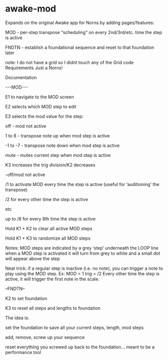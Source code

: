 # awake-mod
Expands on the original Awake app for Norns by adding pages/features:

MOD - per-step transpose “scheduling” on every 2nd/3rd/etc. time the step is active

FNDTN - establish a foundational sequence and reset to that foundation later

note: I do not have a grid so I didnt touch any of the Grid code
Requirements
Just a Norns!

Documentation

---MOD---

E1 to navigate to the MOD screen

E2 selects which MOD step to edit

E3 selects the mod value for the step:

off - mod not active

1 to 8 - transpose note up when mod step is active

-1 to -7 - transpose note down when mod step is active

mute - mutes current step when mod step is active

K3 increases the trig division/K2 decreases

-off/mod not active

/1 to activate MOD every time the step is active (useful for ‘auditioning’ the transpose)

/2 for every other time the step is active

etc

up to /8 for every 8th time the step is active

Hold K1 + K2 to clear all active MOD steps

Hold K1 + K3 to randomize all MOD steps

Notes:
MOD steps are indicated by a grey ‘step’ underneath the LOOP line
when a MOD step is activated it will turn from grey to white and a small dot will appear above the step

Neat trick: if a regular step is inactive (i.e. no note), you can trigger a note to play using the MOD step. Ex: MOD = 1
trig = /2
Every other time the step is active, it will trigger the first note in the scale.

–FNDTN–

K2 to set foundation

K3 to reset all steps and lengths to foundation

The idea is:

set the foundation to save all your current steps, length, mod steps

add, remove, screw up your sequence

reset everything you screwed up back to the foundation… meant to be a performance tool
